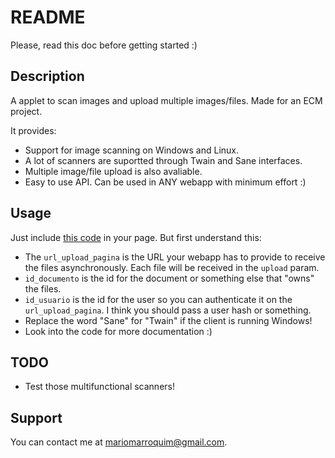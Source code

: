 README
======

Please, read this doc before getting started :)

Description
-----------

A applet to scan images and upload multiple images/files. Made for an ECM project.

It provides:

* Support for image scanning on Windows and Linux.
* A lot of scanners are suportted through Twain and Sane interfaces.
* Multiple image/file upload is also avaliable.
* Easy to use API. Can be used in ANY webapp with minimum effort :)

Usage
-----

Just include [this code](http://www.pastie.org/3334867) in your page. But first understand this:

* The `url_upload_pagina` is the URL your webapp has to provide to receive the files asynchronously. Each file will be received in the `upload` param.
* `id_documento` is the id for the document or something else that "owns" the files.
* `id_usuario` is the id for the user so you can authenticate it on the `url_upload_pagina`. I think you should pass a user hash or something.
* Replace the word "Sane" for "Twain" if the client is running Windows!
* Look into the code for more documentation :)

TODO
----

* Test those multifunctional scanners!

Support
-------

You can contact me at mariomarroquim@gmail.com.

